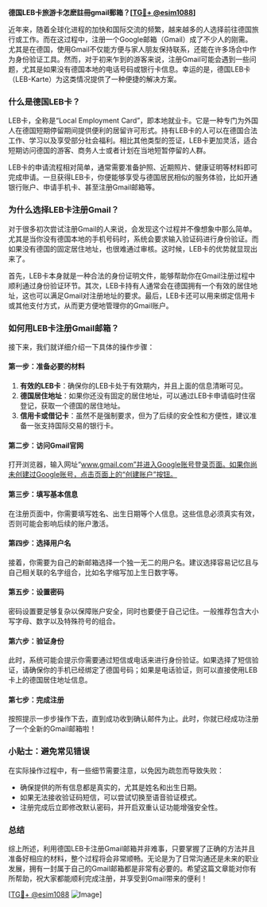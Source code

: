 **德国LEB卡旅游卡怎麽註冊gmail郵箱？[[TG💪+ @esim1088](https://t.me/s/esim1088)]**

近年来，随着全球化进程的加快和国际交流的频繁，越来越多的人选择前往德国旅行或工作。而在这过程中，注册一个Google邮箱（Gmail）成了不少人的刚需。尤其是在德国，使用Gmail不仅能方便与家人朋友保持联系，还能在许多场合中作为身份验证工具。然而，对于初来乍到的游客来说，注册Gmail可能会遇到一些问题，尤其是如果没有德国本地的电话号码或银行卡信息。幸运的是，德国LEB卡（LEB-Karte）为这类情况提供了一种便捷的解决方案。

### **什么是德国LEB卡？**

LEB卡，全称是“Local Employment Card”，即本地就业卡。它是一种专门为外国人在德国短期停留期间提供便利的居留许可形式。持有LEB卡的人可以在德国合法工作、学习以及享受部分社会福利。相比其他类型的签证，LEB卡更加灵活，适合短期访问德国的游客、商务人士或者计划在当地短暂停留的人群。

LEB卡的申请流程相对简单，通常需要准备护照、近期照片、健康证明等材料即可完成申请。一旦获得LEB卡，你便能够享受与德国居民相似的服务体验，比如开通银行账户、申请手机卡、甚至注册Gmail邮箱等。

### **为什么选择LEB卡注册Gmail？**

对于很多初次尝试注册Gmail的人来说，会发现这个过程并不像想象中那么简单。尤其是当你没有德国本地的手机号码时，系统会要求输入验证码进行身份验证。而如果没有德国的固定居住地址，也很难通过审核。这时候，LEB卡的优势就显现出来了。

首先，LEB卡本身就是一种合法的身份证明文件，能够帮助你在Gmail注册过程中顺利通过身份验证环节。其次，LEB卡持有人通常会在德国拥有一个有效的居住地址，这也可以满足Gmail对注册地址的要求。最后，LEB卡还可以用来绑定信用卡或其他支付方式，从而更方便地管理你的Gmail账户。

### **如何用LEB卡注册Gmail邮箱？**

接下来，我们就详细介绍一下具体的操作步骤：

#### **第一步：准备必要的材料**
1. **有效的LEB卡**：确保你的LEB卡处于有效期内，并且上面的信息清晰可见。
2. **德国居住地址**：如果你还没有固定的居住地址，可以通过LEB卡申请临时住宿登记，获取一个德国的居住地址。
3. **信用卡或借记卡**：虽然不是强制要求，但为了后续的安全性和方便性，建议准备一张支持国际交易的银行卡。

#### **第二步：访问Gmail官网**
打开浏览器，输入网址“www.gmail.com”并进入Google账号登录页面。如果你尚未创建过Google账号，点击页面上的“创建账户”按钮。

#### **第三步：填写基本信息**
在注册页面中，你需要填写姓名、出生日期等个人信息。这些信息必须真实有效，否则可能会影响后续的账户激活。

#### **第四步：选择用户名**
接着，你需要为自己的新邮箱选择一个独一无二的用户名。建议选择容易记忆且与自己相关联的名字组合，比如名字缩写加上生日数字等。

#### **第五步：设置密码**
密码设置要足够复杂以保障账户安全，同时也要便于自己记住。一般推荐包含大小写字母、数字以及特殊符号的组合。

#### **第六步：验证身份**
此时，系统可能会提示你需要通过短信或电话来进行身份验证。如果选择了短信验证，请确保你的手机已经绑定了德国号码；如果是电话验证，则可以直接使用LEB卡上的德国居住地址信息。

#### **第七步：完成注册**
按照提示一步步操作下去，直到成功收到确认邮件为止。此时，你就已经成功注册了一个全新的Gmail邮箱啦！

### **小贴士：避免常见错误**

在实际操作过程中，有一些细节需要注意，以免因为疏忽而导致失败：
- 确保提供的所有信息都是真实的，尤其是姓名和出生日期。
- 如果无法接收验证码短信，可以尝试切换至语音验证模式。
- 注册完成后立即修改默认密码，并开启双重认证功能增强安全性。

### **总结**

综上所述，利用德国LEB卡注册Gmail邮箱并非难事，只要掌握了正确的方法并且准备好相应的材料，整个过程将会非常顺畅。无论是为了日常沟通还是未来的职业发展，拥有一封属于自己的Gmail邮箱都是非常有必要的。希望这篇文章能对你有所帮助，祝大家都能顺利完成注册，并享受到Gmail带来的便利！

[[TG💪+ @esim1088](https://t.me/s/esim1088) ![Image](https://i.postimg.cc/4NQfJmqS/Snipaste-2025-05-13-00-14-12.png)]